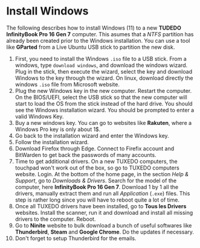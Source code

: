 # Install Windows

The following describes how to install Windows (11) to a new **TUDEDO InfinityBook Pro 16 Gen 7** computer. This asumes that a *NTFS* partition has already been created prior to the Windows installation. You can use a tool like **GParted** from a Live Ubuntu USB stick to partition the new disk.

1. First, you need to install the Windows `.iso` file to a USB stick. From a windows, type `download windows`, and download the windows wizard. Plug in the stick, then execute the wizard, select the key and download Windows to the key through the wizard. On linux, download directly the windows `.iso` file from Microsoft website.
2. Plug the new Windows key in the new computer. Restart the computer. On the BIOS/UEFI, select the USB stick so that the new computer will start to load the OS from the stick instead of the hard drive. You should see the Windows installation wizard. You should be prompted to enter a valid Windows Key.
3. Buy a new windows key. You can go to websites like **Rakuten**, where a Windows Pro key is only about 1$.
4. Go back to the installation wizard and enter the Windows key.
5. Follow the installation wizard.
6. Download Firefox through Edge. Connect to Firefix account and BitWarden to get back the passwords of many accounts.
7. Time to get additional drivers. On a new TUXEDO computers, the touchpad won't work out of the box, so go to TUXEDO computers website. Login. At the bottom of the home page, in the section *Help & Support*, go to *Downloads & Drivers*. Search for the model of the computer, here **InfinityBook Pro 16 Gen 7**. Download 1 by 1 all the drivers, manually extract them and run all *Application* (`.exe`) files. This step is rather long since you will have to reboot quite a lot of time. 
8. Once all TUXEDO drivers have been installed, go to **Tous les Drivers** websites. Install the scanner, run it and download and install all missing drivers to the computer. Reboot.
9. Go to **Ninite** website to bulk download a bunch of useful softwares like **Thunderbird**, **Steam** and **Google Chrome**. Do the updates if necessary. 
10. Don't forget to setup Thunderbird for the emails.
